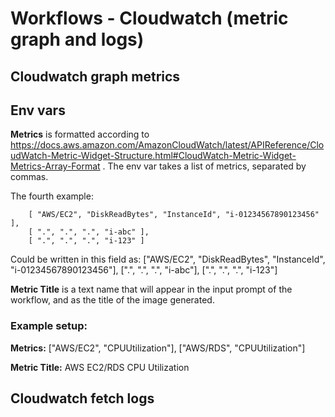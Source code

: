 # Workflows - Cloudwatch (metric graph and logs)

## Cloudwatch graph metrics

## Env vars

**Metrics** is formatted according to https://docs.aws.amazon.com/AmazonCloudWatch/latest/APIReference/CloudWatch-Metric-Widget-Structure.html#CloudWatch-Metric-Widget-Metrics-Array-Format . The env var takes a list of metrics, separated by commas. 

The fourth example:

        [ "AWS/EC2", "DiskReadBytes", "InstanceId", "i-01234567890123456" ],
        [ ".", ".", ".", "i-abc" ],
        [ ".", ".", ".", "i-123" ]

Could be written in this field as: ["AWS/EC2", "DiskReadBytes", "InstanceId", "i-01234567890123456"], [".", ".", ".", "i-abc"], [".", ".", ".", "i-123"]

**Metric Title** is a text name that will appear in the input prompt of the workflow, and as the title of the image generated.

### Example setup:

**Metrics:** ["AWS/EC2", "CPUUtilization"], ["AWS/RDS", "CPUUtilization"]

**Metric Title:** AWS EC2/RDS CPU Utilization


## Cloudwatch fetch logs

